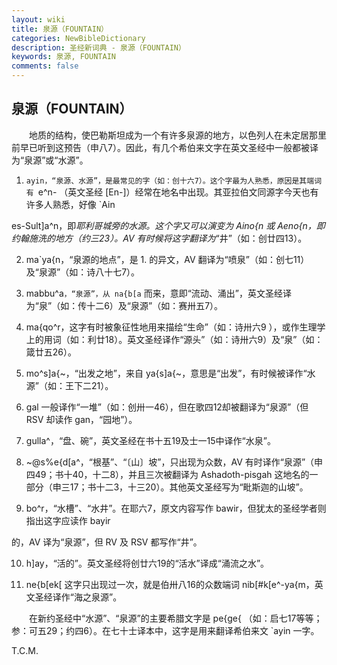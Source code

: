 ```yaml
---
layout: wiki
title: 泉源（FOUNTAIN）
categories: NewBibleDictionary
description: 圣经新词典 - 泉源（FOUNTAIN）
keywords: 泉源, FOUNTAIN
comments: false
---
```


## 泉源（FOUNTAIN）

　　地质的结构，使巴勒斯坦成为一个有许多泉源的地方，以色列人在未定居那里前早已听到这预告（申八7）。因此，有几个希伯来文字在英文圣经中一般都被译为“泉源”或“水源”。

1. `ayin，“泉源、水源”，是最常见的字（如：创十六7）。这个字最为人熟悉，原因是其端词有 `e^n- （英文圣经 [En-]）经常在地名中出现。其亚拉伯文同源字今天也有许多人熟悉，好像 `Ain

es-Sult]a^n，即*耶利哥城旁的水源。这个字又可以演变为 Aino{n 或 Aeno{n，即约翰施洗的地方（约三23）。AV 有时候将这字翻译为*“井”（如：创廿四13）。

2. ma`ya{n，“泉源的地点”，是 1. 的异文，AV 翻译为“喷泉”（如：创七11）及“泉源”（如：诗八十七7）。

3. mabbu^a`，“泉源”，从 na{b[a` 而来，意即“流动、涌出”，英文圣经译为“泉”（如：传十二6）及“泉源”（如：赛卅五7）。

4. ma{qo^r，这字有时被象征性地用来描绘“生命”（如：诗卅六9 ），或作生理学上的用词（如：利廿18）。英文圣经译作“源头”（如：诗卅六9）及“泉”（如：箴廿五26）。

5. mo^s]a{~，“出发之地”，来自 ya{s]a{~，意思是“出发”，有时候被译作“水源”（如：王下二21）。

6. gal 一般译作“一堆”（如：创卅一46），但在歌四12却被翻译为“泉源”（但 RSV 却读作 gan，“园地”）。

7. gulla^，“盘、碗”，英文圣经在书十五19及士一15中译作“水泉”。

8. ~@s%e{d[a^，“根基”、“〔山〕坡”，只出现为众数，AV 有时译作“泉源”（申四49；书十40，十二8），并且三次被翻译为 Ashadoth-pisgah 这地名的一部分（申三17；书十二3，十三20）。其他英文圣经写为“毗斯迦的山坡”。

9. bo^r，“水槽”、“水井”。在耶六7，原文内容写作 bawir，但犹太的圣经学者则指出这字应读作 bayir

的，AV 译为“泉源”，但 RV 及 RSV 都写作“井”。

10. h]ay，“活的”。英文圣经将创廿六19的“活水”译成“涌流之水”。

11. ne{b[ek[ 这字只出现过一次，就是伯卅八16的众数端词 nib[#k[e^-ya{m，英文圣经译作“海之泉源”。

　　在新约圣经中“水源”、“泉源”的主要希腊文字是 pe{ge{ （如：启七17等等；参：可五29；约四6）。在七十士译本中，这字是用来翻译希伯来文 `ayin 一字。

T.C.M.






